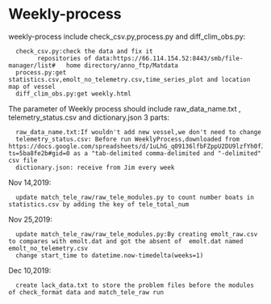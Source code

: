 # Weekly-process
weekly-process include check_csv.py,process.py and diff_clim_obs.py:

      check_csv.py:check the data and fix it
            repositories of data:https://66.114.154.52:8443/smb/file-manager/list#   home directory/anno_ftp/Matdata
      process.py:get statistics.csv,emolt_no_telemetry.csv,time_series_plot and location map of vessel
      diff_clim_obs.py:get weekly.html
The parameter of Weekly process should include raw_data_name.txt , telemetry_status.csv and dictionary.json 3 parts:
      
      raw_data_name.txt:If wouldn't add new vessel,we don't need to change
      telemetry_status.csv: Before run WeeklyProcess,downloaded from https://docs.google.com/spreadsheets/d/1uLhG_q09136lfbFZppU2DU9lzfYh0fJYsxDHUgMB1FM/edit?ts=5ba8fe2b#gid=0 as a "tab-delimited comma-delimited and "-delimited" csv file
      dictionary.json: receive from Jim every week
Nov 14,2019:

      update match_tele_raw/raw_tele_modules.py to count number boats in statistics.csv by adding the key of tele_total_num

Nov 25,2019:

      update match_tele_raw/raw_tele_modules.py:By creating emolt_raw.csv to compares with emolt.dat and got the absent of  emolt.dat named emolt_no_telemetry.csv
      change start_time to datetime.now-timedelta(weeks=1)
Dec 10,2019:

      create lack_data.txt to store the problem files before the modules of check_format data and match_tele_raw run


